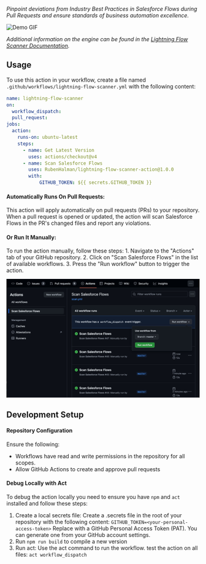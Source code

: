*Pinpoint deviations from Industry Best Practices in Salesforce Flows during Pull Requests and ensure standards of business automation excellence.*

![Demo GIF](media/lfsaction.gif)

_Additional information on the engine can be found in the [Lightning Flow Scanner Documentation](https://lightning-flow-scanner.github.io/lightning-flow-scanner-core/)._


## Usage

To use this action in your workflow, create a file named `.github/workflows/lightning-flow-scanner.yml` with the following content:

```yaml
name: lightning-flow-scanner
on:
  workflow_dispatch:
  pull_request:
jobs:
  action:
    runs-on: ubuntu-latest
    steps:
      - name: Get Latest Version
        uses: actions/checkout@v4
      - name: Scan Salesforce Flows
        uses: RubenHalman/lightning-flow-scanner-action@1.0.0
        with:
            GITHUB_TOKEN: ${{ secrets.GITHUB_TOKEN }}
```


#### Automatically Runs On Pull Requests: 
This action will apply automatically on pull requests (PRs) to your repository. When a pull request is opened or updated, the action will scan Salesforce Flows in the PR's changed files and report any violations.

#### Or Run It Manually:
To run the action manually, follow these steps:
    1. Navigate to the "Actions" tab of your GitHub repository.
    2. Click on "Scan Salesforce Flows" in the list of available workflows.
    3. Press the "Run workflow" button to trigger the action.

![Scan Flows Action Button](media/scanflows.jpg)

## Development Setup

#### Repository Configuration

Ensure the following:
- Workflows have read and write permissions in the repository for all scopes.
- Allow GitHub Actions to create and approve pull requests

#### Debug Locally with Act
To debug the action locally you need to ensure you have `npm` and `act` installed and follow these steps:

1. Create a local secrets file: Create a .secrets file in the root of your repository with the following content:
`GITHUB_TOKEN=<your-personal-access-token>`
Replace <your-personal-access-token> with a GitHub Personal Access Token (PAT). You can generate one from your GitHub account settings.
2. Run `npm run build` to compile a new version
3. Run act: Use the act command to run the workflow.
test the action on all files:
`act workflow_dispatch`
